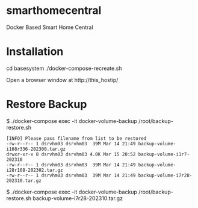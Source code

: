 # smarthomecentral
Docker Based Smart Home Central

# Installation

cd basesystem
./docker-compose-recreate.sh

Open a browser window at http://this_hostip/


# Restore Backup

$ ./docker-compose exec -it docker-volume-backup /root/backup-restore.sh

    [INFO] Please pass filename from list to be restored
    -rw-r--r-- 1 dsrvhm03 dsrvhm03  39M Mar 14 21:49 backup-volume-i168r336-202300.tar.gz
    drwxr-xr-x 8 dsrvhm03 dsrvhm03 4.0K Mar 15 20:52 backup-volume-i1r7-202310
    -rw-r--r-- 1 dsrvhm03 dsrvhm03  39M Mar 14 21:49 backup-volume-i28r168-202302.tar.gz
    -rw-r--r-- 1 dsrvhm03 dsrvhm03  39M Mar 14 21:49 backup-volume-i7r28-202310.tar.gz

$ ./docker-compose exec -it docker-volume-backup /root/backup-restore.sh backup-volume-i7r28-202310.tar.gz
